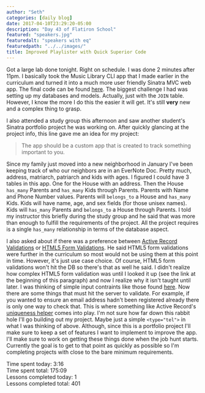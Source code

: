```yaml
---
author: "Seth"
categories: [daily blog]
date: 2017-04-10T23:29:20-05:00
description: "Day 43 of Flatiron School"
featured: "speakers.jpg"
featuredalt: "speakers with eq"
featuredpath: "../../images/"
title: Improved Playlister with Quick Superior Code
---
```


Got a large lab done tonight. Right on schedule. I was done 2 minutes after 11pm. I basically took the Music Library CLI app that I made earlier in the curriculum and turned it into a much more user friendly Sinatra MVC web app. The final code can be found [here][1]. The biggest challenge I had was setting up my databases and models. Actually, just with the `JOIN` table. However, I know the more I do this the easier it will get. It's still **very** new and a complex thing to grasp.

I also attended a study group this afternoon and saw another student's Sinatra portfolio project he was working on. After quickly glancing at the project info, this line gave me an idea for my project:

> The app should be a custom app that is created to track something important to you.

Since my family just moved into a new neighborhood in January I've been keeping track of who our neighbors are in an EverNote Doc. Pretty much, address, matriarch, patriarch and kids with ages. I figured I could have 3 tables in this app. One for the House with an address. Then the House `has_many` Parents and `has_many` Kids through Parents. Parents with Name and Phone Number values. Parents will `belongs_to` a House and `has_many` Kids. Kids will have name, age, and sex fields (for those unisex names). Kids will `has_many` Parents and `belongs_to` a House through Parents. I told my instructor this briefly during the study group and he said that was more than enough to fulfill the requirements of the project. All the project requires is a single `has_many` relationship in terms of the database aspect.

I also asked about if there was a preference between [Active Record Validations][2] or [HTML5 Form Validations][3]. He said HTML5 form validations were further in the curriculum so most would not be using them at this point in time. However, it's just use case choice. Of course, HTML5 form validations won't hit the DB so there's that as well he said. I didn't realize how complex HTML5 form validation was until I looked it up (see the link at the beginning of this paragraph) and now I realize why it isn't taught until later. I was thinking of simple input contraints like those found [here][4]. Now there are some things that must hit the server to validate. For example, if you wanted to ensure an email address hadn't been registered already there is only one way to check that. This is where something like Active Record's [uniqueness helper][5] comes into play. I'm not sure how far down this rabbit hole I'll go building out my project. Maybe just a simple `<type="tel">` in what I was thinking of above. Although, since this is a portfolio project I'll make sure to keep a set of features I want to implement to improve the app. I'll make sure to work on getting these things done when the job hunt starts. Currently the goal is to get to that point as quickly as possible so I'm completing projects with close to the bare minimum requirements.

Time spent today: 3:16  
Time spent total: 175:09  
Lessons completed today: 1  
Lessons completed total: 401

  [1]:https://github.com/itzsaga/playlister-sinatra-v-000
  [2]:http://guides.rubyonrails.org/active_record_validations.html
  [3]:https://developer.mozilla.org/en-US/docs/Learn/HTML/Forms/Form_validation
  [4]:https://developer.mozilla.org/en-US/docs/Web/HTML/Element/input
  [5]:http://guides.rubyonrails.org/active_record_validations.html#uniqueness

